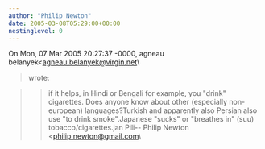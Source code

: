 ```yaml
---
author: "Philip Newton"
date: 2005-03-08T05:29:00+00:00
nestinglevel: 0
---
```

On Mon, 07 Mar 2005 20:27:37 -0000, agneau belanyek<[agneau.belanyek@virgin.net](mailto://agneau.belanyek@virgin.net)\
> wrote:

>> if it helps, in Hindi or Bengali for example, you "drink" cigarettes.
> Does anyone know about other (especially non-european) languages?Turkish and apparently also Persian also use "to drink smoke".Japanese "sucks" or "breathes in" (suu) tobacco/cigarettes.jan Pili--
Philip Newton <[philip.newton@gmail.com](mailto://philip.newton@gmail.com)\
>